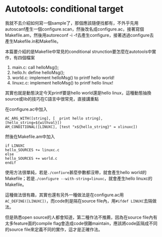 # Autotools: conditional target

我就不去介紹如何寫一個sample了，那個應該隨便找都有，不外乎先用autoscanf產生一個configure.scan，然後改名成configure.ac，接著寫個Makefile.am，然後用autoreconf -i -f去產生configure，接著透過configure去產生Makefile.in和Makefile。
 
本篇要介紹的是Makefile中常見的conditional strunction要怎麼在autotools中實作，有四個檔案
1. main.c: call helloMsg();
2. hello.h: define helloMsg();
3. world.c: implement helloMsg() to printf hello world!
4. linuxc.c: implement helloMsg() to printf hello linux!
 

其實也就是動態決定今天printf要是hello world還是hello linux，這種動態抽換source或lib的技巧在C語言中很常見，直接講重點
 
在configure.ac中加入
```
AC_ARG_WITH([string], [  print hello string], [hello_string=${withval}])    
AM_CONDITIONAL([LINUXC], [test "x${hello_string}" = xlinuxc])
 ```
然後在Makefile.am中加入
```
if LINUXC
hello_SOURCES += linuxc.c
else
hello_SOURCES += world.c
endif
 ```
使用方法很單純，若是`./confiure`甚麼參數都沒帶，就會產生hello world的Makefile；若是`./configure --with-string=linuxc`，就會產生hello linuxc的Makefile。
 
這種做法很有趣，其實也還有另外一種做法是在configure.ac用`AC_DEFINE([LINUXC])`，而code則是隔在source file內，用`#ifdef LINUXC`去隔做法。

但是熟悉open source的人都會知道，第二種作法不推薦，因為在source file內有太多feature面的compile flag會造成code很難maintain，應該將code區隔成不同的source file來定義不同的實作，這才是正確作法。




